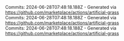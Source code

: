 Commits: 2024-06-28T07:48:18.188Z - Generated via https://github.com/marketplace/actions/artificial-grass
<br>
Commits: 2024-06-28T07:48:18.188Z - Generated via https://github.com/marketplace/actions/artificial-grass
<br>
Commits: 2024-06-28T07:48:18.188Z - Generated via https://github.com/marketplace/actions/artificial-grass
<br>
